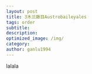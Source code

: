 ```yaml
---
layout: post
title: 3木兰藤目Austrobaileyales
tags: order   
subtitle: 
description: 
optimized_image: /img/
category: 
author: ganlu1994  
---
```



lalala